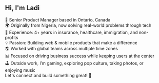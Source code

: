 ## Hi, I'm Ladi 
🎯 Senior Product Manager based in Ontario, Canada<br/>
🌍 Originally from Nigeria, now solving real-world problems through tech<br/>
📱 Experience: 4+ years in insurance, healthcare, immigration, and non-profits<br/>
💡 Passion: Building web & mobile products that make a difference<br/>
🌎 Worked with global teams across multiple time zones<br/>
📊 Focused on driving business success while keeping users at the center<br/>
🕹️ Outside work, I’m gaming, exploring pop culture, taking photos, or enjoying music<br/>
Let's connect and build something great! 🚀 

